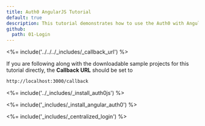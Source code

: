 ```yaml
---
title: Auth0 AngularJS Tutorial
default: true
description: This tutorial demonstrates how to use the Auth0 with AngularJS applications.
github:
  path: 01-Login
---
```


<%= include('../../../_includes/_callback_url') %>

If you are following along with the downloadable sample projects for this tutorial directly, the **Callback URL** should be set to

```bash
http://localhost:3000/callback
```

<%= include('../_includes/_install_auth0js') %>

<%= include('_includes/_install_angular_auth0') %>

<%= include('_includes/_centralized_login') %>